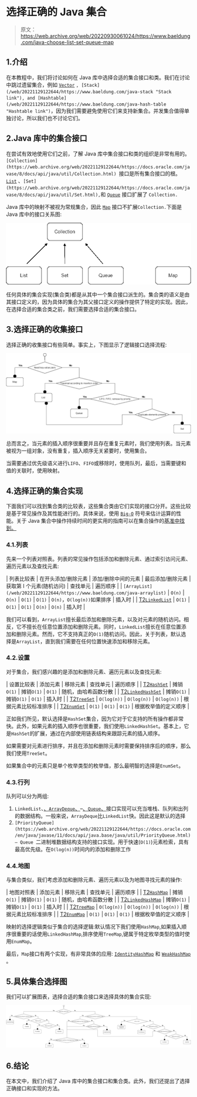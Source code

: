 # 选择正确的 Java 集合

> 原文：<https://web.archive.org/web/20220930061024/https://www.baeldung.com/java-choose-list-set-queue-map>

## 1.介绍

在本教程中，我们将讨论如何在 Java 库中选择合适的集合接口和类。我们在讨论中跳过遗留集合，例如 [`Vector`](/web/20221129122644/https://www.baeldung.com/java-arraylist-vs-vector "Vector link") `, [Stack](/web/20221129122644/https://www.baeldung.com/java-stack "Stack link"), and [Hashtable](/web/20221129122644/https://www.baeldung.com/java-hash-table "Hashtable link")`，因为我们需要避免使用它们来支持新集合。并发集合值得单独讨论，所以我们也不讨论它们。

## 2.Java 库中的集合接口

在尝试有效地使用它们之前，了解 Java 库中集合接口和类的组织是非常有用的。`[Collection](https://web.archive.org/web/20221129122644/https://docs.oracle.com/javase/8/docs/api/java/util/Collection.html) `接口是所有集合接口的根。 [`List`](https://web.archive.org/web/20221129122644/https://docs.oracle.com/javase/8/docs/api/java/util/List.html) 、`[Set](https://web.archive.org/web/20221129122644/https://docs.oracle.com/javase/8/docs/api/java/util/Set.html),`和 [`Queue`](https://web.archive.org/web/20221129122644/https://docs.oracle.com/javase/8/docs/api/java/util/Queue.html) 接口扩展了 `Collection.`

Java 库中的映射不被视为常规集合，因此 [`Map`](https://web.archive.org/web/20221129122644/https://docs.oracle.com/javase/8/docs/api/java/util/Map.html) 接口不扩展`Collection.`下面是 Java 库中的接口关系图:

[![](img/6b62435f360156158ab5405978465887.png)](/web/20221129122644/https://www.baeldung.com/wp-content/uploads/2022/11/1-1.png)

任何具体的集合实现(集合类)都是从其中一个集合接口派生的。集合类的语义是由其接口定义的，因为具体的集合为其父接口定义的操作提供了特定的实现。因此，在选择合适的集合类之前，我们需要选择合适的集合接口。

## 3.选择正确的收集接口

选择正确的收集接口有些简单。事实上，下图显示了逻辑接口选择流程:

[![](img/8882f54706c471c4657bfd405221d1d4.png)](/web/20221129122644/https://www.baeldung.com/wp-content/uploads/2022/11/Interface-Selection-Diagram-1.png)

总而言之，当元素的插入顺序很重要并且存在重复元素时，我们使用列表。当元素被视为一组对象，没有重复，插入顺序无关紧要时，使用集合。

当需要通过优先级语义进行`LIFO`、`FIFO`或移除时，使用队列，最后，当需要键和值的关联时，使用映射。

## 4.选择正确的集合实现

下面我们可以找到集合类的比较表，这些集合类由它们实现的接口分开。这些比较是基于常见操作及其性能进行的。具体来说，使用 [`Big-O`](/web/20221129122644/https://www.baeldung.com/java-algorithm-complexity) 符号来估计运算的性能。关于 Java 集合中操作持续时间的更实用的指南可以在集合操作的[基准中找到。](/web/20221129122644/https://www.baeldung.com/java-collections-complexity)

### 4.1.列表

先来一个列表对照表。列表的常见操作包括添加和删除元素、通过索引访问元素、遍历元素以及查找元素:

| 列表比较表 | 在开头添加/删除元素 | 添加/删除中间的元素 | 最后添加/删除元素 | 获取第 I 个元素(随机访问) | 查找单元 | 遍历顺序 |
| `[ArrayList](/web/20221129122644/https://www.baeldung.com/java-arraylist)` | `O(n)` | `O(n)` | `O(1)` | `O(1)` | `O(n)`，`O(log(n))`如果排序 | 插入时 |
| [T2`LinkedList`](/web/20221129122644/https://www.baeldung.com/java-linkedlist) | `O(1)` | `O(1)` | `O(1)` | `O(n)` | `O(n)` | 插入时 |

我们可以看到，`ArrayList`擅长最后添加和删除元素，以及对元素的随机访问。相反，它不擅长在任意位置添加和删除元素。同时，`LinkedList`擅长在任意位置添加和删除元素。然而，它不支持真正的`O(1)`随机访问。因此，关于列表，默认选择是`ArrayList`，直到我们需要在任何位置快速添加和移除元素。

### 4.2.设置

对于集合，我们感兴趣的是添加和删除元素、遍历元素以及查找元素:

| 设置比较表 | 添加元素 | 移除元素 | 查找单元 | 遍历顺序 |
| [T2`HashSet`](/web/20221129122644/https://www.baeldung.com/java-hashset) | 摊销`O(1)` | 摊销`O(1)` | `O(1)` | 随机，由哈希函数分散 |
| [T2`LinkedHashSet`](/web/20221129122644/https://www.baeldung.com/java-linkedhashset) | 摊销`O(1)` | 摊销`O(1)` | `O(1)` | 插入时 |
| [T2`TreeSet`](/web/20221129122644/https://www.baeldung.com/java-tree-set) | `O(log(n))` | `O(log(n))` | `O(log(n))` | 根据元素比较标准排序 |
| [T2`EnumSet`](/web/20221129122644/https://www.baeldung.com/java-enumset) | `O(1)` | `O(1)` | `O(1)` | 根据枚举值的定义顺序 |

正如我们所见，默认选择是`HashSet`集合，因为它对于它支持的所有操作都非常快。此外，如果元素的插入顺序也很重要，我们使用`LinkedHashSet`。基本上，它是`HashSet`的扩展，通过在内部使用链表结构来跟踪元素的插入顺序。

如果需要对元素进行排序，并且在添加和删除元素时需要保持排序后的顺序，那么我们使用`TreeSet`。

如果集合中的元素只是单个枚举类型的枚举值，那么最明智的选择是`EnumSet`。

### 4.3.行列

队列可以分为两组:

1.  `LinkedList`、[、`ArrayDeque`、](/web/20221129122644/https://www.baeldung.com/java-array-deque)–[、`Queue`、](/web/20221129122644/https://www.baeldung.com/java-queue)接口实现可以充当堆栈、队列和出列的数据结构。一般来说，`ArrayDeque`比`LinkedList`快。因此这是默认的选择
2.  `[PriorityQueue](https://web.archive.org/web/20221129122644/https://docs.oracle.com/en/java/javase/11/docs/api/java.base/java/util/PriorityQueue.html) – Queue `二进制堆数据结构支持的接口实现。用于快速(`O(1)`)元素检索，具有最高优先级。在`O(log(n))`时间内的添加和删除工作

### 4.4.地图

与集合类似，我们考虑添加和删除元素、遍历元素以及为地图寻找元素的操作:

| 地图对照表 | 添加元素 | 移除元素 | 查找单元 | 遍历顺序 |
| [T2`HashMap`](/web/20221129122644/https://www.baeldung.com/java-hashmap) | 摊销`O(1)` | 摊销`O(1)` | `O(1)` | 随机，由哈希函数分散 |
| [T2`LinkedHashMap`](/web/20221129122644/https://www.baeldung.com/java-linked-hashmap) | 摊销`O(1)` | 摊销`O(1)` | `O(1)` | 插入时 |
| [T2`TreeMap`](/web/20221129122644/https://www.baeldung.com/java-treemap) | `O(log(n))` | `O(log(n))` | `O(log(n))` | 根据元素比较标准排序 |
| [T2`EnumMap`](/web/20221129122644/https://www.baeldung.com/java-enum-map) | `O(1)` | `O(1)` | `O(1)` | 根据枚举值的定义顺序 |

映射的选择逻辑类似于集合的选择逻辑:默认情况下我们使用`HashMap`,如果插入顺序很重要的话使用`LinkedHashMap`,排序使用`TreeMap`,键属于特定枚举类型的值时使用`EnumMap`。

最后，`Map`接口有两个实现，有非常具体的应用: [`IdentityHashMap`](/web/20221129122644/https://www.baeldung.com/java-identityhashmap) 和 [`WeakHashMap`](/web/20221129122644/https://www.baeldung.com/java-weakhashmap) 。

## 5.具体集合选择图

我们可以扩展图表，选择合适的集合接口来选择具体的集合实现:

[![](img/002e09f1cfdbb60f4c0760aa8265325d.png)](/web/20221129122644/https://www.baeldung.com/wp-content/uploads/2022/11/Concrete-Collection-Selection-Diagram.png)

## 6.结论

在本文中，我们介绍了 Java 库中的集合接口和集合类。此外，我们还提出了选择正确接口和实现的方法。